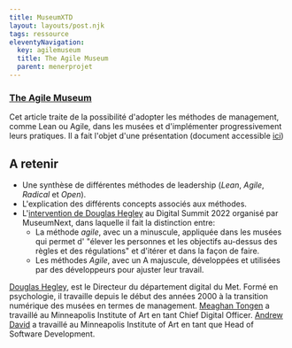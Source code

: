 ```yaml
---
title: MuseumXTD
layout: layouts/post.njk
tags: ressource
eleventyNavigation:
  key: agilemuseum
  title: The Agile Museum
  parent: menerprojet
---
```

### [The Agile Museum](https://mw2016.museumsandtheweb.com/paper/the-agile-museum/)
Cet article traite de la possibilité d'adopter les méthodes de management, comme Lean ou Agile, dans les musées et d'implémenter progressivement leurs pratiques. Il a fait l'objet d'une présentation (document accessible [ici](https://www.slideshare.net/dhegley/the-agile-museum-21st-century-leadership))  

## A retenir
- Une synthèse de différentes méthodes de leadership (*Lean*, *Agile*, *Radical* et *Open*).
- L'explication des différents concepts associés aux méthodes. 
- L'[intervention de Douglas Hegley](https://www.museumnext.com/article/in-conversation-with-douglas-hegley/) au Digital Summit 2022 organisé par MuseumNext, dans laquelle il fait la distinction entre:
	- La méthode *agile*, avec un a minuscule, appliquée dans les musées qui permet d' "élever les personnes et les objectifs au-dessus des règles et des régulations" et d'itérer et dans la façon de faire. 
	- Les méthodes *Agile*, avec un A majuscule, développées et utilisées par des développeurs pour ajuster leur travail. 


[Douglas Hegley](https://www.linkedin.com/in/douglashegley/), est le Directeur du département digital du Met. Formé en psychologie, il travaille depuis le début des années 2000 à la transition numérique des musées en termes de management. 
[Meaghan Tongen](https://www.linkedin.com/in/meaghan-tongen-6199056b/) a travaillé au Minneapolis Institute of Art en tant Chief Digital Officer. 
[Andrew David](https://www.linkedin.com/in/andrew-david/) a travaillé au Minneapolis Institute of Art en tant que Head of Software Development.  
